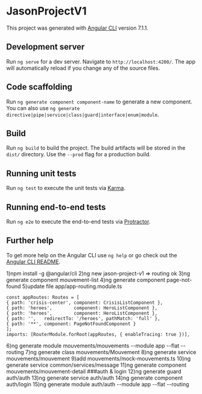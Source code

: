 # JasonProjectV1

This project was generated with [Angular CLI](https://github.com/angular/angular-cli) version 7.1.1.

## Development server

Run `ng serve` for a dev server. Navigate to `http://localhost:4200/`. The app will automatically reload if you change any of the source files.

## Code scaffolding

Run `ng generate component component-name` to generate a new component. You can also use `ng generate directive|pipe|service|class|guard|interface|enum|module`.

## Build

Run `ng build` to build the project. The build artifacts will be stored in the `dist/` directory. Use the `--prod` flag for a production build.

## Running unit tests

Run `ng test` to execute the unit tests via [Karma](https://karma-runner.github.io).

## Running end-to-end tests

Run `ng e2e` to execute the end-to-end tests via [Protractor](http://www.protractortest.org/).

## Further help

To get more help on the Angular CLI use `ng help` or go check out the [Angular CLI README](https://github.com/angular/angular-cli/blob/master/README.md).


1)npm install -g @angular/cli
2)ng new jason-project-v1 => routing ok
3)ng generate component mouvement-list
4)ng generate component page-not-found
5)update file app/app-routing.module.ts

    const appRoutes: Routes = [
    { path: 'crisis-center', component: CrisisListComponent },
    { path: 'heroes',        component: HeroListComponent },
    { path: 'heroes',        component: HeroListComponent },
    { path: '',   redirectTo: '/heroes', pathMatch: 'full' },
    { path: '**', component: PageNotFoundComponent }
    ];
    imports: [RouterModule.forRoot(appRoutes, { enableTracing: true })],

6)ng generate module mouvements/mouvements --module app --flat --routing
7)ng generate class mouvements/Mouvement
8)ng generate service mouvements/mouvement
9)add mouvements/mock-mouvements.ts
10)ng generate service common/services/message
11)ng generate component mouvements/mouvement-detail
###auth & login
12)ng generate guard auth/auth
13)ng generate service auth/auth
14)ng generate component auth/login
15)ng generate module auth/auth --module app --flat --routing




